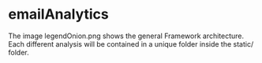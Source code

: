 # emailAnalytics

The image legendOnion.png shows the general Framework architecture.
Each different analysis will be contained in a unique folder inside the static/ folder.
